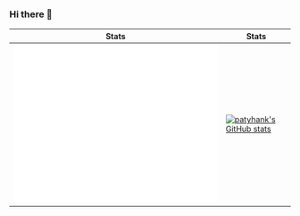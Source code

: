 ### Hi there 👋

| Stats | Stats |
| -------- | -------- |
| ![Metrics](https://github.com/patyhank/patyhank/blob/main/github-metrics.svg) | [![patyhank's GitHub stats](https://github-readme-stats-git-masterrstaa-rickstaa.vercel.app/api?username=patyhank&theme=dracula)](https://github.com/patyhank/github-readme-stats) |

